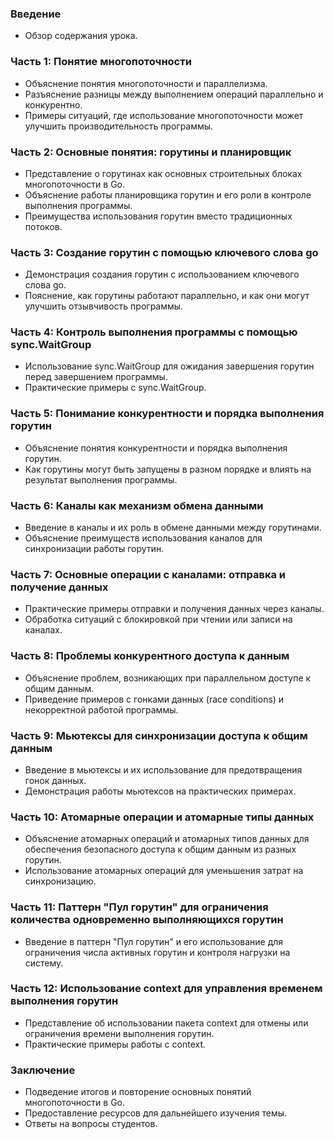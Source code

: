 ### Введение

* Обзор содержания урока.

### Часть 1: Понятие многопоточности

* Объяснение понятия многопоточности и параллелизма.
* Разъяснение разницы между выполнением операций параллельно и конкурентно.
* Примеры ситуаций, где использование многопоточности может улучшить производительность программы.

### Часть 2: Основные понятия: горутины и планировщик

* Представление о горутинах как основных строительных блоках многопоточности в Go.
* Объяснение работы планировщика горутин и его роли в контроле выполнения программы.
* Преимущества использования горутин вместо традиционных потоков.

### Часть 3: Создание горутин с помощью ключевого слова go

* Демонстрация создания горутин с использованием ключевого слова go.
* Пояснение, как горутины работают параллельно, и как они могут улучшить отзывчивость программы.

### Часть 4: Контроль выполнения программы с помощью sync.WaitGroup

* Использование sync.WaitGroup для ожидания завершения горутин перед завершением программы.
* Практические примеры с sync.WaitGroup.

### Часть 5: Понимание конкурентности и порядка выполнения горутин

* Объяснение понятия конкурентности и порядка выполнения горутин.
* Как горутины могут быть запущены в разном порядке и влиять на результат выполнения программы.

### Часть 6: Каналы как механизм обмена данными

* Введение в каналы и их роль в обмене данными между горутинами.
* Объяснение преимуществ использования каналов для синхронизации работы горутин.

### Часть 7: Основные операции с каналами: отправка и получение данных

* Практические примеры отправки и получения данных через каналы.
* Обработка ситуаций с блокировкой при чтении или записи на каналах.

### Часть 8: Проблемы конкурентного доступа к данным

* Объяснение проблем, возникающих при параллельном доступе к общим данным.
* Приведение примеров с гонками данных (race conditions) и некорректной работой программы.

### Часть 9: Мьютексы для синхронизации доступа к общим данным

* Введение в мьютексы и их использование для предотвращения гонок данных.
* Демонстрация работы мьютексов на практических примерах.

### Часть 10: Атомарные операции и атомарные типы данных

* Объяснение атомарных операций и атомарных типов данных для обеспечения безопасного доступа к общим данным из разных горутин.
* Использование атомарных операций для уменьшения затрат на синхронизацию.

### Часть 11: Паттерн "Пул горутин" для ограничения количества одновременно выполняющихся горутин

* Введение в паттерн "Пул горутин" и его использование для ограничения числа активных горутин и контроля нагрузки на систему.

### Часть 12: Использование context для управления временем выполнения горутин

* Представление об использовании пакета context для отмены или ограничения времени выполнения горутин.
* Практические примеры работы с context.

### Заключение

* Подведение итогов и повторение основных понятий многопоточности в Go.
* Предоставление ресурсов для дальнейшего изучения темы.
* Ответы на вопросы студентов.